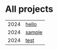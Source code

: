 # All projects

|      |                                   |
|-------|-----------------------------------|
| 2024 | [hello][] |
| 2024 | [sample][] |
| 2024 | [test][] |

[hello]: hello
[sample]: sample
[test]: test
